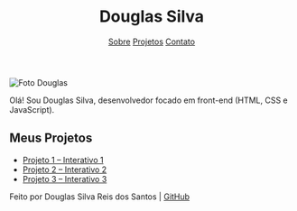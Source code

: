 <!DOCTYPE html>
<html lang="pt-BR">
<head>
  <meta charset="UTF-8" />
  <meta name="viewport" content="width=device-width, initial-scale=1" />
  <title>Portfólio – Douglas Silva</title>
  <link rel="stylesheet" href="css/estilo.css" />
</head>
<body>
  <header class="cabecalho">
    <h1>Douglas Silva</h1>
    <nav>
      <a href="#sobre">Sobre</a>
      <a href="#projetos">Projetos</a>
      <a href="#contato">Contato</a>
    </nav>
  </header>

  <section id="sobre" class="sobre">
    <img src="img/perfil.jpg" alt="Foto Douglas" class="sobre__foto" />
    <p>Olá! Sou Douglas Silva, desenvolvedor focado em front-end (HTML, CSS e JavaScript).</p>
  </section>

  <section id="projetos" class="projetos">
    <h2>Meus Projetos</h2>
    <ul>
      <li><a href="https://editor.p5js.org/meinneger/sketches/mRVP9mSh6" target="_blank">Projeto 1 – Interativo 1</a></li>
      <li><a href="https://editor.p5js.org/meinneger/sketches/7tZGWue-c" target="_blank">Projeto 2 – Interativo 2</a></li>
      <li><a href="https://editor.p5js.org/meinneger/sketches/2NaKZtzdz" target="_blank">Projeto 3 – Interativo 3</a></li>
    </ul>
  </section>

  <footer id="contato" class="rodape">
    <p>Feito por Douglas Silva Reis dos Santos | <a href="https://github.com/seu-usuario" target="_blank">GitHub</a></p>
  </footer>
</body>
</html>
